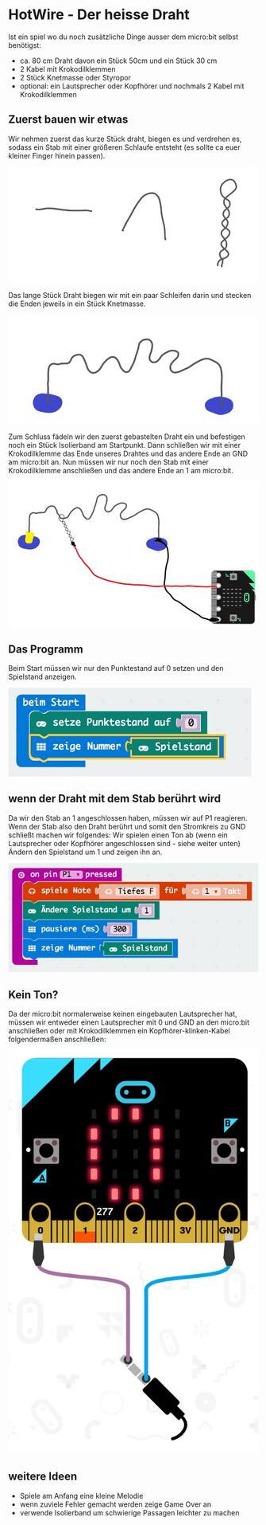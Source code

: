 # HotWire - Der heisse Draht

Ist ein spiel wo du noch zusätzliche Dinge ausser dem micro:bit selbst benötigst:
- ca. 80 cm Draht davon ein Stück 50cm und ein Stück 30 cm
- 2 Kabel mit Krokodilklemmen
- 2 Stück Knetmasse oder Styropor
- optional: ein Lautsprecher oder Kopfhörer und nochmals 2 Kabel mit Krokodilklemmen

## Zuerst bauen wir etwas

Wir nehmen zuerst das kurze Stück draht, biegen es und verdrehen es, sodass ein Stab mit einer größeren Schlaufe entsteht (es sollte ca euer kleiner Finger hinein passen).

![](images/Draht.jpg)

Das lange Stück Draht biegen wir mit ein paar Schleifen darin und stecken die Enden jeweils in ein Stück Knetmasse.

![](images/Hotwire.jpg)

Zum Schluss fädeln wir den zuerst gebastelten Draht ein und befestigen noch ein Stück Isolierband am Startpunkt.
Dann schließen wir mit einer Krokodilklemme das Ende unseres Drahtes und das andere Ende an GND am micro:bit an.
Nun müssen wir nur noch den Stab mit einer Krokodilklemme anschließen und das andere Ende an 1 am micro:bit. 

![](images/verkabelt.jpg)

## Das Programm

Beim Start müssen wir nur den Punktestand auf 0 setzen und den Spielstand anzeigen.

![](images/beimstart.jpeg)

## wenn der Draht mit dem Stab berührt wird

Da wir den Stab an 1 angeschlossen haben, müssen wir auf P1 reagieren.
Wenn der Stab also den Draht berührt und somit den Stromkreis zu GND schließt machen wir folgendes:
Wir spielen einen Ton ab (wenn ein Lautsprecher oder Kopfhörer angeschlossen sind - siehe weiter unten)
Ändern den Spielstand um 1 und zeigen ihn an.

![](images/pin1.jpeg)

## Kein Ton?

Da der micro:bit normalerweise keinen eingebauten Lautsprecher hat, müssen wir entweder einen Lautsprecher mit 0 und GND an den micro:bit anschließen oder mit Krokodilklemmen ein Kopfhörer-klinken-Kabel folgendermaßen anschließen:

![](images/ton.jpeg)

## weitere Ideen

- Spiele am Anfang eine kleine Melodie
- wenn zuviele Fehler gemacht werden zeige Game Over an
- verwende Isolierband um schwierige Passagen leichter zu machen
